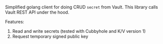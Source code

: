 Simplified golang client for doing CRUD `secret` from Vault. This library calls Vault REST API under the hood.

Features:

1. Read and write secrets (tested with Cubbyhole and K/V version 1)
1. Request temporary signed public key